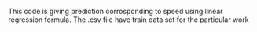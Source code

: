 This code is giving prediction corrosponding to speed using linear regression formula.
The .csv file have train data set for the particular work
